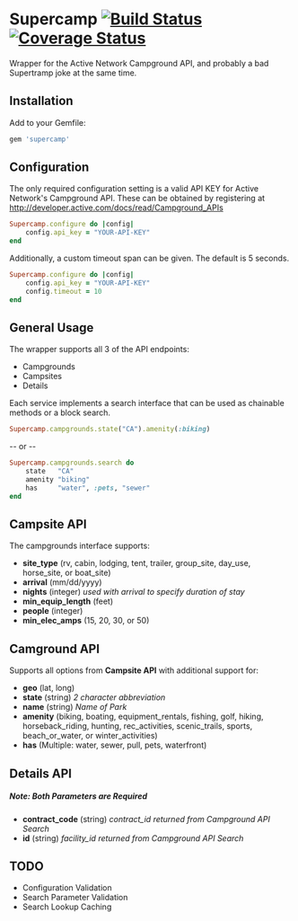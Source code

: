 Supercamp [![Build Status](https://travis-ci.org/davekrupinski/supercamp.svg?branch=master)](https://travis-ci.org/davekrupinski/supercamp.svg?branch=master) [![Coverage Status](https://img.shields.io/coveralls/davekrupinski/supercamp.svg)](https://coveralls.io/r/davekrupinski/supercamp?branch=master)
============

Wrapper for the Active Network Campground API, and probably a bad Supertramp joke at the same time.

Installation
------------

Add to your Gemfile:

```ruby
gem 'supercamp'
```

Configuration
------------
The only required configuration setting is a valid API KEY for Active Network's Campground API.  These can be obtained by registering at http://developer.active.com/docs/read/Campground_APIs

```ruby
Supercamp.configure do |config|
    config.api_key = "YOUR-API-KEY"
end
```
Additionally, a custom timeout span can be given.  The default is 5 seconds.
```ruby
Supercamp.configure do |config|
    config.api_key = "YOUR-API-KEY"
    config.timeout = 10
end
```

General Usage
------------

The wrapper supports all 3 of the API endpoints:
* Campgrounds
* Campsites
* Details

Each service implements a search interface that can be used as chainable methods or a block search.
```ruby
Supercamp.campgrounds.state("CA").amenity(:biking)
```
-- or --
```ruby
Supercamp.campgrounds.search do
    state   "CA"
    amenity "biking"
    has     "water", :pets, "sewer"
end
```

## Campsite API

The campgrounds interface supports:
* **site_type** (rv, cabin, lodging, tent, trailer, group_site, day_use, horse_site, or boat_site)
* **arrival** (mm/dd/yyyy)
* **nights** (integer) *used with *arrival* to specify duration of stay*
* **min_equip_length** (feet)
* **people** (integer)
* **min_elec_amps** (15, 20, 30, or 50)

## Camground API
Supports all options from **Campsite API** with additional support for:
* **geo** (lat, long)
* **state** (string) *2 character abbreviation*
* **name** (string) *Name of Park*
* **amenity** (biking, boating, equipment_rentals, fishing, golf, hiking, horseback_riding, hunting, rec_activities, scenic_trails, sports, beach_or_water, or winter_activities)
* **has** (Multiple: water, sewer, pull, pets, waterfront)

## Details API
##### Note: Both Parameters are Required
* **contract_code** (string) *contract_id returned from Campground API Search*
* **id** (string) *facility_id returned from Campground API Search*

## TODO
* Configuration Validation
* Search Parameter Validation
* Search Lookup Caching
